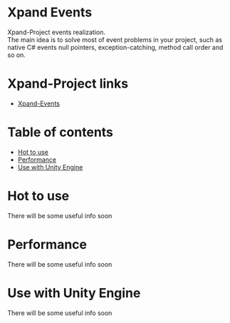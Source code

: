 ﻿# Xpand Events
Xpand-Project events realization.  
The main idea is to solve most of event problems in your project, such as native C# events null pointers, exception-catching, method call order and so on.

# Xpand-Project links
- [Xpand-Events](https://github.com/ShortKedr-OpenSource/xpand-events)


# Table of contents
 * [Hot to use](#how-to-use)
 * [Performance](#performance)
 * [Use with Unity Engine](#use-with-unity)


# <a id="how-to-use"></a>Hot to use
There will be some useful info soon
 
# <a id="performance"></a>Performance
There will be some useful info soon

# <a id="use-with-unity"></a>Use with Unity Engine
There will be some useful info soon
